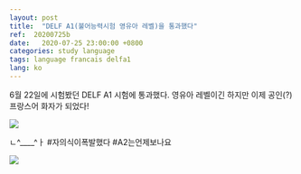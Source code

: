 ```yaml
---
layout: post
title:  "DELF A1(불어능력시험 영유아 레벨)을 통과했다"
ref:  20200725b
date:   2020-07-25 23:00:00 +0800
categories: study language
tags: language francais delfa1
lang: ko
---
```


6월 22일에 시험봤던 DELF A1 시험에 통과했다. 영유아 레벨이긴 하지만 이제 공인(?) 프랑스어 화자가 되었다!

![](https://jeann.net/wp-content/uploads/2020/07/imageedit_7_8369081039.gif)

ㄴ^____^ㅏ #자의식이폭발했다 #A2는언제보나요

![](https://jeann.net/wp-content/uploads/2020/07/Screenshot-2020-07-26-at-1.11.04-PM.png)